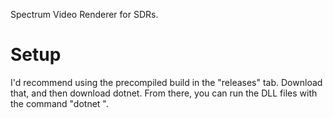 Spectrum Video Renderer for SDRs.

# Setup

I'd recommend using the precompiled build in the "releases" tab. Download that, and then download dotnet. From there, you can run the DLL files with the command "dotnet <path to the DLL file>".